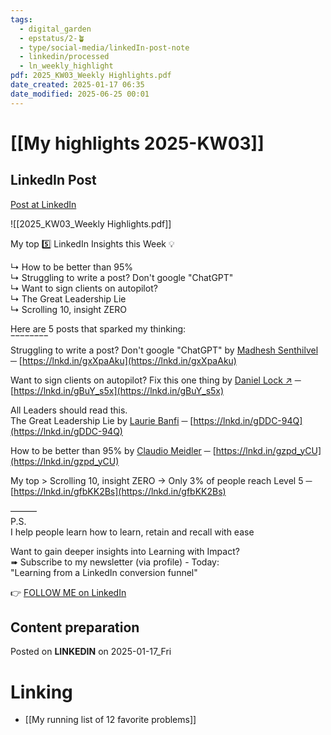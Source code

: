 ```yaml
---
tags:
  - digital_garden
  - epstatus/2-🪴
  - type/social-media/linkedIn-post-note
  - linkedin/processed
  - ln_weekly_highlight
pdf: 2025_KW03_Weekly Highlights.pdf
date_created: 2025-01-17 06:35
date_modified: 2025-06-25 00:01
---
```

# [[My highlights 2025-KW03]]

## LinkedIn Post

[Post at LinkedIn](https://www.linkedin.com/posts/sebastiankamilli_week-3-2025-activity-7285913903451054080--7PW?utm_source=share&utm_medium=member_desktop)
  
![[2025_KW03_Weekly Highlights.pdf]]

My top 5️⃣ LinkedIn Insights this Week 💡  
  
↳ How to be better than 95%  
↳ Struggling to write a post? Don't google "ChatGPT"  
↳ Want to sign clients on autopilot?  
↳ The Great Leadership Lie  
↳ Scrolling 10, insight ZERO  
  
Here are 5 posts that sparked my thinking:  
‾‾‾‾‾‾‾‾  
Struggling to write a post? Don't google "ChatGPT" by [Madhesh Senthilvel](https://www.linkedin.com/in/madheshs/) ─ [https://lnkd.in/gxXpaAku](https://lnkd.in/gxXpaAku)  
  
Want to sign clients on autopilot? Fix this one thing by [Daniel Lock ↗](https://www.linkedin.com/in/daniellock/) ─ [https://lnkd.in/gBuY_s5x](https://lnkd.in/gBuY_s5x)  
  
All Leaders should read this.  
The Great Leadership Lie by [Laurie Banfi](https://www.linkedin.com/in/lauriebanfi/) ─ [https://lnkd.in/gDDC-94Q](https://lnkd.in/gDDC-94Q)  
  
How to be better than 95% by [Claudio Meidler](https://www.linkedin.com/in/claudiomeidler/) ─ [https://lnkd.in/gzpd_yCU](https://lnkd.in/gzpd_yCU)  
  
My top > Scrolling 10, insight ZERO → Only 3% of people reach Level 5 ─ [https://lnkd.in/gfbKK2Bs](https://lnkd.in/gfbKK2Bs)  

———  
P.S.  
I help people learn how to learn, retain and recall with ease  
  
Want to gain deeper insights into Learning with Impact?  
➠ Subscribe to my newsletter (via profile) - Today:  
"Learning from a LinkedIn conversion funnel"

👉 [FOLLOW ME on LinkedIn](https://www.linkedin.com/comm/mynetwork/discovery-see-all?usecase=PEOPLE_FOLLOWS&followMember=sebastiankamilli)

## Content preparation

Posted on **LINKEDIN** on 2025-01-17_Fri

# Linking

+ [[My running list of 12 favorite problems]]
